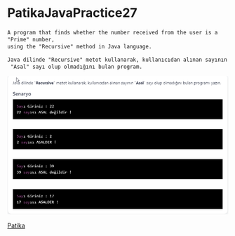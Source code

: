 # PatikaJavaPractice27
```
A program that finds whether the number received from the user is a "Prime" number, 
using the "Recursive" method in Java language.
```
```
Java dilinde "Recursive" metot kullanarak, kullanıcıdan alınan sayının
 "Asal" sayı olup olmadığını bulan program.
```
![img.png](img.png)

[Patika](https://www.patika.dev)


